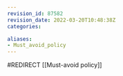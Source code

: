 ```yaml
---
revision_id: 87582
revision_date: 2022-03-20T10:48:38Z
categories:

aliases:
- Must_avoid_policy
---
```


#REDIRECT [[Must-avoid policy]]